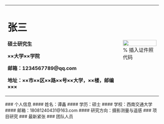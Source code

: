 <table border="0">
  <tr>
    <td width="75%">
      <h1>张三</h1>
      <p><b>硕士研究生</b></p>
      <p><b>××大学××学院</b></p>
      <p><b>邮箱：1234567789@qq.com</b></p>
      <p><b>地址：××市××区××路××号××大学，××楼，邮编×××</b></p>
    </td>
    <td width="25%">
      <img src="/zhengjianzhao.jpg" width="100%">      % 插入证件照代码
    </td>
  </tr>
</table>
### 个人信息
#### 姓名：谭鑫
#### 学历：硕士
#### 学校：西南交通大学
#### 邮箱：18081240431@163.com
#### 研究方向：摄影测量与遥感
### 项目研究
### 最新紧张
### 团队人员
